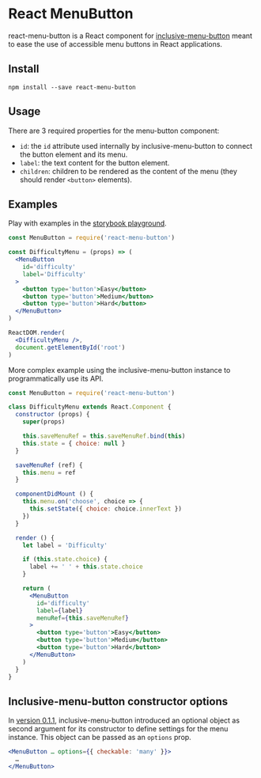 # React MenuButton

react-menu-button is a React component for [inclusive-menu-button](https://github.com/Heydon/inclusive-menu-button) meant to ease the use of accessible menu buttons in React applications.

## Install

```
npm install --save react-menu-button
```

## Usage

There are 3 required properties for the menu-button component:

- `id`: the `id` attribute used internally by inclusive-menu-button to connect the button element and its menu.
- `label`: the text content for the button element.
- `children`: children to be rendered as the content of the menu (they should render `<button>` elements).

## Examples

Play with examples in the [storybook playground](https://hugogiraudel.github.com/react-menu-button).

```jsx
const MenuButton = require('react-menu-button')

const DifficultyMenu = (props) => (
  <MenuButton
    id='difficulty'
    label='Difficulty'
  >
    <button type='button'>Easy</button>
    <button type='button'>Medium</button>
    <button type='button'>Hard</button>
  </MenuButton>
)

ReactDOM.render(
  <DifficultyMenu />,
  document.getElementById('root')
)
```

More complex example using the inclusive-menu-button instance to programmatically use its API.

```jsx
const MenuButton = require('react-menu-button')

class DifficultyMenu extends React.Component {
  constructor (props) {
    super(props)

    this.saveMenuRef = this.saveMenuRef.bind(this)
    this.state = { choice: null }
  }

  saveMenuRef (ref) {
    this.menu = ref
  }

  componentDidMount () {
    this.menu.on('choose', choice => {
      this.setState({ choice: choice.innerText })
    })
  }

  render () {
    let label = 'Difficulty'

    if (this.state.choice) {
      label += ' ' + this.state.choice
    }

    return (
      <MenuButton
        id='difficulty'
        label={label}
        menuRef={this.saveMenuRef}
      >
        <button type='button'>Easy</button>
        <button type='button'>Medium</button>
        <button type='button'>Hard</button>
      </MenuButton>
    )
  }
}
```

## Inclusive-menu-button constructor options

In [version 0.1.1](https://github.com/Heydon/inclusive-menu-button/releases/tag/v0.1.1), inclusive-menu-button introduced an optional object as second argument for its constructor to define settings for the menu instance. This object can be passed as an `options` prop.

```jsx
<MenuButton … options={{ checkable: 'many' }}>
  …
</MenuButton>
```
